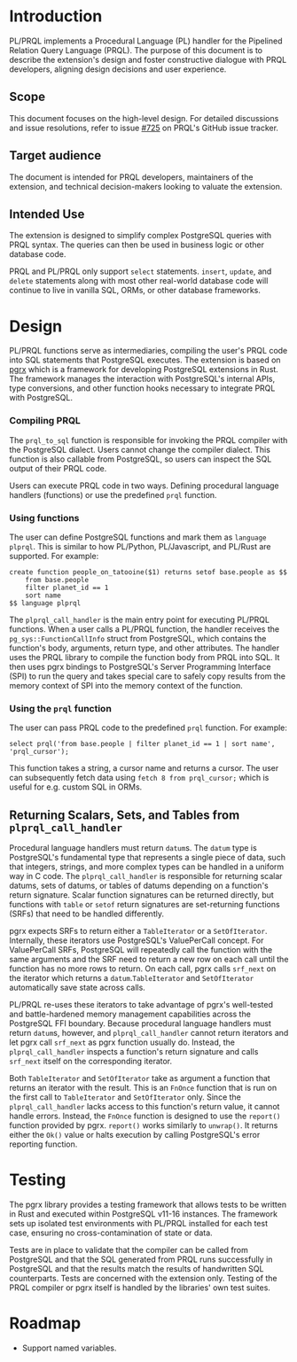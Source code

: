 # Introduction

PL/PRQL implements a Procedural Language (PL) handler for the Pipelined Relation Query Language (PRQL). The purpose of this document is to describe the extension's design and foster constructive dialogue with PRQL developers, aligning design decisions and user experience.

## Scope

This document focuses on the high-level design. For detailed discussions and issue resolutions, refer to issue [#725](https://github.com/PRQL/prql/issues/725) on PRQL's GitHub issue tracker.

## Target audience

The document is intended for PRQL developers, maintainers of the extension, and technical decision-makers looking to valuate the extension.

## Intended Use

The extension is designed to simplify complex PostgreSQL queries with PRQL syntax. The queries can then be used in business logic or other database code.

PRQL and PL/PRQL only support `select` statements. `insert`, `update`, and `delete` statements along with most other real-world database code will continue to live in vanilla SQL, ORMs, or other database frameworks.

# Design

PL/PRQL functions serve as intermediaries, compiling the user's PRQL code into SQL statements that PostgreSQL executes. The extension is based on [pgrx](https://github.com/pgcentralfoundation/pgrx) which is a framework for developing PostgreSQL extensions in Rust. The framework manages the interaction with PostgreSQL's internal APIs, type conversions, and other function hooks necessary to integrate PRQL with PostgreSQL.


### Compiling PRQL

The `prql_to_sql` function is responsible for invoking the PRQL compiler with the PostgreSQL dialect. Users cannot change the compiler dialect. This function is also callable from PostgreSQL, so users can inspect the SQL output of their PRQL code.

Users can execute PRQL code in two ways. Defining procedural language handlers (functions) or use the predefined `prql` function. 

### Using functions
The user can define PostgreSQL functions and mark them as `language plprql`. This is similar to how PL/Python, PL/Javascript, and PL/Rust are supported. For example:

```
create function people_on_tatooine($1) returns setof base.people as $$
    from base.people 
    filter planet_id == 1 
    sort name
$$ language plprql
```

 The `plprql_call_handler` is the main entry point for executing PL/PRQL functions. When a user calls a PL/PRQL function, the handler receives the `pg_sys::FunctionCallInfo` struct from PostgreSQL, which contains the function's body, arguments, return type, and other attributes. The handler uses the PRQL library to compile the function body from PRQL into SQL. It then uses pgrx bindings to PostgreSQL's Server Programming Interface (SPI) to run the query and takes special care to safely copy results from the memory context of SPI into the memory context of the function.

### Using the `prql` function
The user can pass PRQL code to the predefined `prql` function. For example:

```
select prql('from base.people | filter planet_id == 1 | sort name', 'prql_cursor');
```

This function takes a string, a cursor name and returns a cursor. The user can subsequently fetch data using `fetch 8 from prql_cursor;` which is useful for e.g. custom SQL in ORMs.

## Returning Scalars, Sets, and Tables from `plprql_call_handler`

Procedural language handlers must return `datum`s. The `datum` type is PostgreSQL's fundamental type that represents a single piece of data, such that integers, strings, and more complex types can be handled in a uniform way in C code. The `plprql_call_handler` is responsible for returning scalar datums, sets of datums, or tables of datums depending on a function's return signature. Scalar function signatures can be returned directly, but functions with `table` or `setof` return signatures are set-returning functions (SRFs) that need to be handled differently.

pgrx expects SRFs to return either a `TableIterator` or a `SetOfIterator`. Internally, these iterators use PostgreSQL's ValuePerCall concept. For ValuePerCall SRFs, PostgreSQL will repeatedly call the function with the same arguments and the SRF need to return a new row on each call until the function has no more rows to return. On each call, pgrx calls `srf_next` on the iterator which returns a `datum`.`TableIterator` and `SetOfIterator` automatically save state across calls.

PL/PRQL re-uses these iterators to take advantage of pgrx's well-tested and battle-hardened memory management capabilities across the PostgreSQL FFI boundary. Because procedural language handlers must return `datum`s, however, and `plprql_call_handler` cannot return iterators and let pgrx call `srf_next` as pgrx function usually do. Instead, the `plprql_call_handler` inspects a function's return signature and calls `srf_next` itself on the corresponding iterator.

Both `TableIterator` and `SetOfIterator` take as argument a function that returns an iterator with the result. This is an `FnOnce` function that is run on the first call to `TableIterator` and `SetOfIterator` only. Since the `plprql_call_handler` lacks access to this function's return value, it cannot handle errors. Instead, the `FnOnce` function is designed to use the `report()` function provided by pgrx. `report()` works similarly to `unwrap()`. It returns either the `Ok()` value or halts execution by calling PostgreSQL's error reporting function.

# Testing

The pgrx library provides a testing framework that allows tests to be written in Rust and executed within PostgreSQL v11-16 instances. The framework sets up isolated test environments with PL/PRQL installed for each test case, ensuring no cross-contamination of state or data.

Tests are in place to validate that the compiler can be called from PostgreSQL and that the SQL generated from PRQL runs successfully in PostgreSQL and that the results match the results of handwritten SQL counterparts. Tests are concerned with the extension only. Testing of the PRQL compiler or pgrx itself is handled by the libraries' own test suites.

# Roadmap

- Support named variables.
